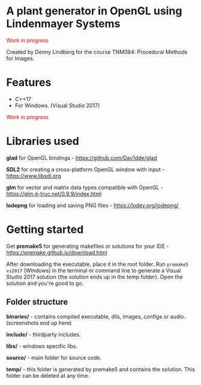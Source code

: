 # A plant generator in OpenGL using Lindenmayer Systems

<p style="color: red">Work in progress</p>

Created by Denny Lindberg for the course TNM084: Procedural Methods for Images.


# Features

- C++17
- For Windows. (Visual Studio 2017)

<p style="color: red">Work in progress</p>

# Libraries used

**glad** for OpenGL bindings - https://github.com/Dav1dde/glad

**SDL2** for creating a cross-platform OpenGL window with input - https://www.libsdl.org

**glm** for vector and matrix data types compatible with OpenGL - https://glm.g-truc.net/0.9.9/index.html

**lodepng** for loading and saving PNG files - https://lodev.org/lodepng/



# Getting started

Get **premake5** for generating makefiles or solutions for your IDE - https://premake.github.io/download.html

After downloading the executable, place it in the root folder. Run `premake5 vs2017` (Windows) in the terminal or command line to generate a Visual Studio 2017 solution (the solution ends up in the temp folder). Open the solution and you're good to go.



## Folder structure

**binaries/** - contains compiled executable, dlls, images, configs or audio. (screenshots end up here)

**include/** - thirdparty includes.

**libs/** - windows specific libs.

**source/** - main folder for source code.

**temp/** - this folder is generated by premake5 and contains the solution. This folder can be deleted at any time.